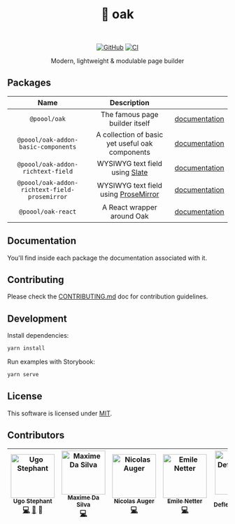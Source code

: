 <div align="center">

<h1>🌳 oak</h1>

<br />

[![GitHub](https://img.shields.io/github/license/p3ol/oak.svg)](https://github.com/p3ol/oak)
[![CI](https://github.com/p3ol/oak/workflows/CI/badge.svg)](https://github.com/p3ol/oak/actions)

<p>Modern, lightweight &amp; modulable page builder</p>
</div>

## Packages

| Name | Description | |
| :--: | :--: | :--: |
| `@poool/oak` | The famous page builder itself | [documentation](https://github.com/p3ol/oak/blob/master/packages/oak) |
| `@poool/oak-addon-basic-components` | A collection of basic yet useful oak components | [documentation](https://github.com/p3ol/oak/blob/master/packages/oak-addon-basic-components) |
| `@poool/oak-addon-richtext-field` | WYSIWYG text field using [Slate](https://github.com/ianstormtaylor/slate) | [documentation](https://github.com/p3ol/oak/blob/master/packages/oak-addon-richtext-field) |
| `@poool/oak-addon-richtext-field-prosemirror` | WYSIWYG text field using [ProseMirror](https://github.com/ProseMirror/prosemirror) | [documentation](https://github.com/p3ol/oak/blob/master/packages/oak-addon-richtext-field-prosemirror) |
| `@poool/oak-react` | A React wrapper around Oak | [documentation](https://github.com/p3ol/oak/blob/master/packages/oak-react) |

## Documentation

You'll find inside each package the documentation associated with it.

## Contributing

Please check the [CONTRIBUTING.md](https://github.com/p3ol/oak/blob/master/CONTRIBUTING.md) doc for contribution guidelines.

## Development

Install dependencies:

```bash
yarn install
```

Run examples with Storybook:

```bash
yarn serve
```

## License

This software is licensed under [MIT](https://github.com/p3ol/oak/blob/master/LICENSE).

## Contributors

<!-- Contributors START
Ugo_Stephant dackmin https://github.com/dackmin code doc tools
Maxime_Da_Silva maximedasilva https://github.com/maximedasilva code
Nicolas_Auger NicolasAuger https://github.com/NicolasAuger code
Emile_Netter emileNetter https://github.com/emileNetter code
Simon_Deflesschouwer defless https://github.com/defless code
Tyler_Escolano tyesc https://github.com/tyesc code
Contributors END -->
<!-- Contributors table START -->
| <img src="https://avatars.githubusercontent.com/dackmin?s=100" width="100" alt="Ugo Stephant" /><br />[<sub>Ugo Stephant</sub>](https://github.com/dackmin)<br />[💻](https://github.com/p3ol/oak/commits?author=dackmin) [📖](https://github.com/p3ol/oak/commits?author=dackmin) 🔧 | <img src="https://avatars.githubusercontent.com/maximedasilva?s=100" width="100" alt="Maxime Da Silva" /><br />[<sub>Maxime Da Silva</sub>](https://github.com/maximedasilva)<br />[💻](https://github.com/p3ol/oak/commits?author=maximedasilva) | <img src="https://avatars.githubusercontent.com/NicolasAuger?s=100" width="100" alt="Nicolas Auger" /><br />[<sub>Nicolas Auger</sub>](https://github.com/NicolasAuger)<br />[💻](https://github.com/p3ol/oak/commits?author=NicolasAuger) | <img src="https://avatars.githubusercontent.com/emileNetter?s=100" width="100" alt="Emile Netter" /><br />[<sub>Emile Netter</sub>](https://github.com/emileNetter)<br />[💻](https://github.com/p3ol/oak/commits?author=emileNetter) | <img src="https://avatars.githubusercontent.com/defless?s=100" width="100" alt="Simon Deflesschouwer" /><br />[<sub>Simon Deflesschouwer</sub>](https://github.com/defless)<br />[💻](https://github.com/p3ol/oak/commits?author=defless) | <img src="https://avatars.githubusercontent.com/tyesc?s=100" width="100" alt="Tyler Escolano" /><br />[<sub>Tyler Escolano</sub>](https://github.com/tyesc)<br />[💻](https://github.com/p3ol/oak/commits?author=tyesc) |
| :---: | :---: | :---: | :---: | :---: | :---: |
<!-- Contributors table END -->
